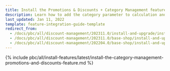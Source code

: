 ```yaml
---
title: Install the Promotions & Discounts + Category Management feature
description: Learn how to add the category parameter to calculation and conditions queries in the Promotions & Discounts feature to your Spryker projects.
last_updated: Jan 11, 2022
template: feature-integration-guide-template
redirect_from:
  - /docs/pbc/all/discount-management/202311.0/install-and-upgrade/install-the-promotions-and-discounts-category-management-feature.html
  - /docs/pbc/all/discount-management/202311.0/base-shop/install-and-upgrade/install-the-promotions-and-discounts-category-management-feature.html
  - /docs/pbc/all/discount-management/202204.0/base-shop/install-and-upgrade/install-the-promotions-and-discounts-category-management-feature.html
---
```

{% include pbc/all/install-features/latest/install-the-category-management-promotions-and-discounts-feature.md %} <!-- To edit, see /_includes/pbc/all/install-features/202311.0/install-the-category-management-promotions-and-discounts-feature.md -->
